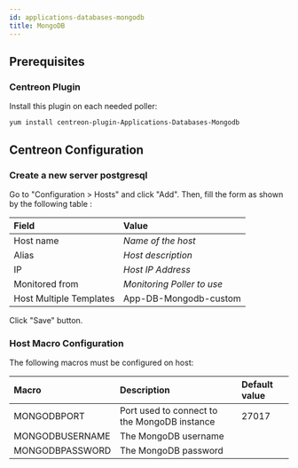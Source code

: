 ```yaml
---
id: applications-databases-mongodb
title: MongoDB
---
```


## Prerequisites

### Centreon Plugin

Install this plugin on each needed poller:

``` shell
yum install centreon-plugin-Applications-Databases-Mongodb
```

## Centreon Configuration

### Create a new server postgresql

Go to "Configuration \> Hosts" and click "Add". Then, fill the form as shown by
the following table :

| Field                   | Value                      |
| :---------------------- | :------------------------- |
| Host name               | *Name of the host*         |
| Alias                   | *Host description*         |
| IP                      | *Host IP Address*          |
| Monitored from          | *Monitoring Poller to use* |
| Host Multiple Templates | App-DB-Mongodb-custom      |

Click "Save" button.

### Host Macro Configuration

The following macros must be configured on host:

| Macro           | Description                                  | Default value |
| :-------------- | :------------------------------------------- | :------------ |
| MONGODBPORT     | Port used to connect to the MongoDB instance | 27017         |
| MONGODBUSERNAME | The MongoDB username                         |               |
| MONGODBPASSWORD | The MongoDB password                         |               |
